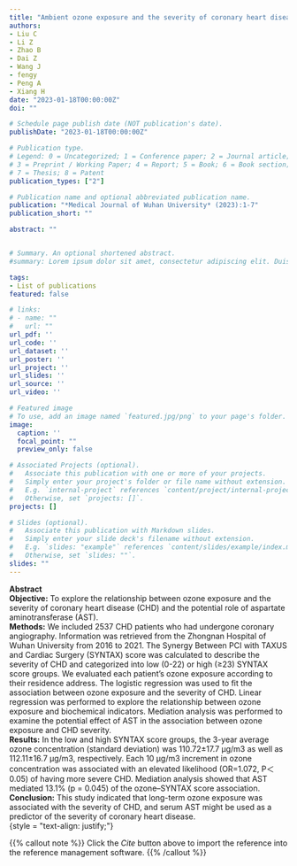 ```yaml
---
title: "Ambient ozone exposure and the severity of coronary heart disease: a predicting role of aspartate aminotransferase"
authors:
- Liu C
- Li Z
- Zhao B
- Dai Z
- Wang J
- fengy
- Peng A
- Xiang H
date: "2023-01-18T00:00:00Z"
doi: ""

# Schedule page publish date (NOT publication's date).
publishDate: "2023-01-18T00:00:00Z"

# Publication type.
# Legend: 0 = Uncategorized; 1 = Conference paper; 2 = Journal article;
# 3 = Preprint / Working Paper; 4 = Report; 5 = Book; 6 = Book section;
# 7 = Thesis; 8 = Patent
publication_types: ["2"]

# Publication name and optional abbreviated publication name.
publication: "*Medical Journal of Wuhan University* (2023):1-7"
publication_short: ""

abstract: ""


# Summary. An optional shortened abstract.
#summary: Lorem ipsum dolor sit amet, consectetur adipiscing elit. Duis posuere tellus ac convallis placerat. Proin tincidunt magna sed ex sollicitudin condimentum.

tags:
- List of publications
featured: false

# links:
# - name: ""
#   url: ""
url_pdf: ''
url_code: ''
url_dataset: ''
url_poster: ''
url_project: ''
url_slides: ''
url_source: ''
url_video: ''

# Featured image
# To use, add an image named `featured.jpg/png` to your page's folder. 
image:
  caption: ''
  focal_point: ""
  preview_only: false

# Associated Projects (optional).
#   Associate this publication with one or more of your projects.
#   Simply enter your project's folder or file name without extension.
#   E.g. `internal-project` references `content/project/internal-project/index.md`.
#   Otherwise, set `projects: []`.
projects: []

# Slides (optional).
#   Associate this publication with Markdown slides.
#   Simply enter your slide deck's filename without extension.
#   E.g. `slides: "example"` references `content/slides/example/index.md`.
#   Otherwise, set `slides: ""`.
slides: ""
---
```

**Abstract**  
**Objective:** To explore the relationship between ozone exposure and the severity of coronary heart disease (CHD) and the potential role of aspartate aminotransferase (AST).  
**Methods:** We included 2537 CHD patients who had undergone coronary angiography. Information was retrieved from the Zhongnan Hospital of Wuhan University from 2016 to 2021. The Synergy Between PCI with TAXUS and Cardiac Surgery (SYNTAX) score was calculated to describe the severity of CHD and categorized into low (0-22) or high (≥23) SYNTAX score groups. We evaluated each patient’s ozone exposure according to their residence address. The logistic regression was used to fit the association between ozone exposure and the severity of CHD. Linear regression was performed to explore the relationship between ozone exposure and biochemical indicators. Mediation analysis was performed to examine the potential effect of AST in the association between ozone exposure and CHD severity.  
**Results:** In the low and high SYNTAX score groups, the 3-year average ozone concentration (standard deviation) was 110.72±17.7 μg/m3 as well as 112.11±16.7 μg/m3, respectively. Each 10 μg/m3 increment in ozone concentration was associated with an elevated likelihood (OR=1.072, P＜0.05) of having more severe CHD. Mediation analysis showed that AST mediated 13.1% (p = 0.045) of the ozone–SYNTAX score association.  
**Conclusion:** This study indicated that long-term ozone exposure was associated with the severity of CHD, and serum AST might be used as a predictor of the severity of coronary heart disease.  
{style = "text-align: justify;"}

{{% callout note %}}
Click the _Cite_ button above to import the reference into the reference management software.
{{% /callout %}}

